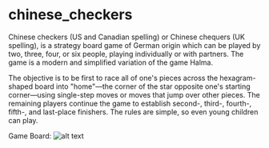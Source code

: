 # chinese_checkers
Chinese checkers (US and Canadian spelling) or Chinese chequers (UK spelling), is a strategy board game of German origin which can be played by two, three, four, or six people, playing individually or with partners. The game is a modern and simplified variation of the game Halma.

The objective is to be first to race all of one's pieces across the hexagram-shaped board into "home"—the corner of the star opposite one's starting corner—using single-step moves or moves that jump over other pieces. The remaining players continue the game to establish second-, third-, fourth-, fifth-, and last-place finishers. The rules are simple, so even young children can play.

Game Board:
![alt text](https://en.wikipedia.org/wiki/Chinese_checkers#/media/File:Chinese_checkers_jump.svg "gameboard pic")
